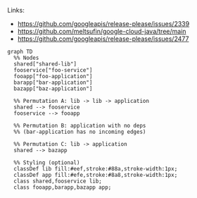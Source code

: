 

Links:
* https://github.com/googleapis/release-please/issues/2339
* https://github.com/meltsufin/google-cloud-java/tree/main
* https://github.com/googleapis/release-please/issues/2477

```mermaid
graph TD
  %% Nodes
  shared["shared-lib"]
  fooservice["foo-service"]
  fooapp["foo-application"]
  barapp["bar-application"]
  bazapp["baz-application"]

  %% Permutation A: lib -> lib -> application
  shared --> fooservice
  fooservice --> fooapp

  %% Permutation B: application with no deps
  %% (bar-application has no incoming edges)

  %% Permutation C: lib -> application
  shared --> bazapp

  %% Styling (optional)
  classDef lib fill:#eef,stroke:#88a,stroke-width:1px;
  classDef app fill:#efe,stroke:#8a8,stroke-width:1px;
  class shared,fooservice lib;
  class fooapp,barapp,bazapp app;

```








